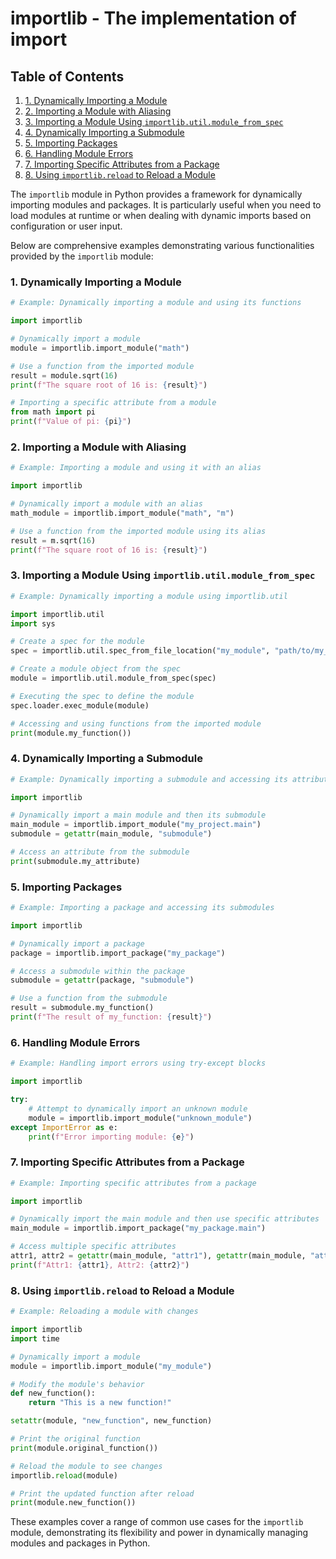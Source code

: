 # importlib - The implementation of import
## Table of Contents

1. [1. Dynamically Importing a Module](#1-dynamically-importing-a-module)
2. [2. Importing a Module with Aliasing](#2-importing-a-module-with-aliasing)
3. [3. Importing a Module Using `importlib.util.module_from_spec`](#3-importing-a-module-using-importlibutilmodule_from_spec)
4. [4. Dynamically Importing a Submodule](#4-dynamically-importing-a-submodule)
5. [5. Importing Packages](#5-importing-packages)
6. [6. Handling Module Errors](#6-handling-module-errors)
7. [7. Importing Specific Attributes from a Package](#7-importing-specific-attributes-from-a-package)
8. [8. Using `importlib.reload` to Reload a Module](#8-using-importlibreload-to-reload-a-module)



The `importlib` module in Python provides a framework for dynamically importing modules and packages. It is particularly useful when you need to load modules at runtime or when dealing with dynamic imports based on configuration or user input.

Below are comprehensive examples demonstrating various functionalities provided by the `importlib` module:

### 1. Dynamically Importing a Module

```python
# Example: Dynamically importing a module and using its functions

import importlib

# Dynamically import a module
module = importlib.import_module("math")

# Use a function from the imported module
result = module.sqrt(16)
print(f"The square root of 16 is: {result}")

# Importing a specific attribute from a module
from math import pi
print(f"Value of pi: {pi}")
```

### 2. Importing a Module with Aliasing

```python
# Example: Importing a module and using it with an alias

import importlib

# Dynamically import a module with an alias
math_module = importlib.import_module("math", "m")

# Use a function from the imported module using its alias
result = m.sqrt(16)
print(f"The square root of 16 is: {result}")
```

### 3. Importing a Module Using `importlib.util.module_from_spec`

```python
# Example: Dynamically importing a module using importlib.util

import importlib.util
import sys

# Create a spec for the module
spec = importlib.util.spec_from_file_location("my_module", "path/to/my_module.py")

# Create a module object from the spec
module = importlib.util.module_from_spec(spec)

# Executing the spec to define the module
spec.loader.exec_module(module)

# Accessing and using functions from the imported module
print(module.my_function())
```

### 4. Dynamically Importing a Submodule

```python
# Example: Dynamically importing a submodule and accessing its attributes

import importlib

# Dynamically import a main module and then its submodule
main_module = importlib.import_module("my_project.main")
submodule = getattr(main_module, "submodule")

# Access an attribute from the submodule
print(submodule.my_attribute)
```

### 5. Importing Packages

```python
# Example: Importing a package and accessing its submodules

import importlib

# Dynamically import a package
package = importlib.import_package("my_package")

# Access a submodule within the package
submodule = getattr(package, "submodule")

# Use a function from the submodule
result = submodule.my_function()
print(f"The result of my_function: {result}")
```

### 6. Handling Module Errors

```python
# Example: Handling import errors using try-except blocks

import importlib

try:
    # Attempt to dynamically import an unknown module
    module = importlib.import_module("unknown_module")
except ImportError as e:
    print(f"Error importing module: {e}")
```

### 7. Importing Specific Attributes from a Package

```python
# Example: Importing specific attributes from a package

import importlib

# Dynamically import the main module and then use specific attributes
main_module = importlib.import_package("my_package.main")

# Access multiple specific attributes
attr1, attr2 = getattr(main_module, "attr1"), getattr(main_module, "attr2")
print(f"Attr1: {attr1}, Attr2: {attr2}")
```

### 8. Using `importlib.reload` to Reload a Module

```python
# Example: Reloading a module with changes

import importlib
import time

# Dynamically import a module
module = importlib.import_module("my_module")

# Modify the module's behavior
def new_function():
    return "This is a new function!"

setattr(module, "new_function", new_function)

# Print the original function
print(module.original_function())

# Reload the module to see changes
importlib.reload(module)

# Print the updated function after reload
print(module.new_function())
```

These examples cover a range of common use cases for the `importlib` module, demonstrating its flexibility and power in dynamically managing modules and packages in Python.
